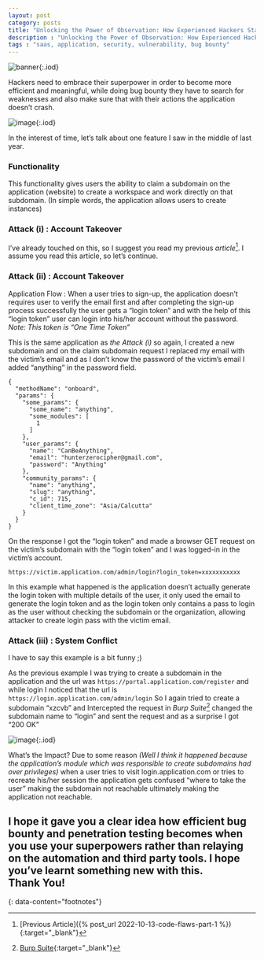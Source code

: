 ```yaml
---
layout: post
category: posts
title: "Unlocking the Power of Observation: How Experienced Hackers Stand Out in a Sea of Amateurs"
description : "Unlocking the Power of Observation: How Experienced Hackers Stand Out in a Sea of Amateurs"
tags : "saas, application, security, vulnerability, bug bounty"
---
```


![banner](https://miro.medium.com/v2/resize:fit:720/format:webp/1*CSzOXZh3oguY5uNaFETg0g.jpeg){:.iod}

Hackers need to embrace their superpower in order to become more efficient and meaningful, while doing bug bounty they have to search for weaknesses and also make sure that with their actions the application doesn’t crash.

![image](https://miro.medium.com/v2/resize:fit:720/format:webp/1*7TL7yeUfzC8zLRgDtJcyXA.jpeg){:.iod}

In the interest of time, let’s talk about one feature I saw in the middle of last year.

### Functionality
This functionality gives users the ability to claim a subdomain on the application (website) to create a workspace and work directly on that subdomain. (In simple words, the application allows users to create instances)

### Attack (i) : Account Takeover
I’ve already touched on this, so I suggest you read my previous *article*[^1]. I assume you read this article, so let’s continue.

### Attack (ii) : Account Takeover
Application Flow : When a user tries to sign-up, the application doesn’t requires user to verify the email first and after completing the sign-up process successfully the user gets a “login token” and with the help of this “login token” user can login into his/her account without the password.<br/>
*Note: This token is “One Time Token”*

This is the same application as *the Attack (i)* so again, I created a new subdomain and on the claim subdomain request I replaced my email with the victim’s email and as I don’t know the password of the victim’s email I added “anything” in the password field.

```
{
  "methodName": "onboard",
  "params": {
    "some_params": {
      "some_name": "anything",
      "some_modules": [
        1
      ]
    },
    "user_params": {
      "name": "CanBeAnything",
      "email": "hunterzerocipher@gmail.com",
      "password": "Anything"
    },
    "community_params": {
      "name": "anything",
      "slug": "anything",
      "c_id": 715,
      "client_time_zone": "Asia/Calcutta"
    }
  }
}
```

On the response I got the “login token” and made a browser GET request on the victim’s subdomain with the “login token” and I was logged-in in the victim’s account.

`https://victim.application.com/admin/login?login_token=xxxxxxxxxxx`

In this example what happened is the application doesn’t actually generate the login token with multiple details of the user, it only used the email to generate the login token and as the login token only contains a pass to login as the user without checking the subdomain or the organization, allowing attacker to create login pass with the victim email.

### Attack (iii) : System Conflict
I have to say this example is a bit funny ;)

As the previous example I was trying to create a subdomain in the application and the url was `https://portal.application.com/register` and while login I noticed that the url is `https://login.application.com/admin/login`
So I again tried to create a subdomain “xzcvb” and Intercepted the request in *Burp Suite*[^2] changed the subdomain name to “login” and sent the request and as a surprise I got “200 OK”

![image](https://miro.medium.com/v2/resize:fit:640/format:webp/1*XzlnW_sVtRflEd_je697Iw.png){:.iod}

What’s the Impact? Due to some reason *(Well I think it happened because the application’s module which was responsible to create subdomains had over privileges)* when a user tries to visit login.application.com or tries to recreate his/her session the application gets confused “where to take the user” making the subdomain not reachable ultimately making the application not reachable.

I hope it gave you a clear idea how efficient bug bounty and penetration testing becomes when you use your superpowers rather than relaying on the automation and third party tools.
I hope you’ve learnt something new with this.<br/>
Thank You!
---
{: data-content="footnotes"}

[^1]: [Previous Article]({% post_url 2022-10-13-code-flaws-part-1 %}){:target="_blank"}
[^2]: [Burp Suite](https://portswigger.net/burp){:target="_blank"}